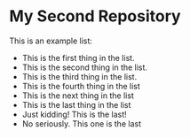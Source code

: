 # My Second Repository

This is an example list:
* This is the first thing in the list.
* This is the second thing in the list.
* This is the third thing in the list.
* This is the fourth thing in the list
* This is the next thing in the list
* This is the last thing in the list
* Just kidding! This is the last!
* No seriously. This one is the last



